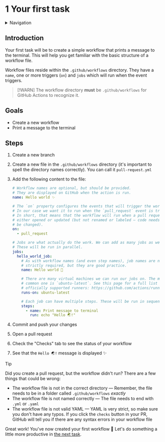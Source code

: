 # 1 Your first task

<details>
<summary>Navigation</summary>

0. ~~[Getting started](../000/README.md)~~
1. **Creating a workflow** (this task)
1. [Building code in a workflow](../002/README.md)
1. [Running multiple jobs in parallel](../003/README.md)
1. [Running jobs in sequence](../004/README.md)
1. [Deploying to GitHub Pages](../005/README.md)
1. [Using other events to run workflows](../006/README.md)
1. [Outputs from steps and jobs](../007/README.md)
1. [Keeping dependencies up to date with Dependabot](../008/README.md)
1. [Matrices](../009/README.md)
1. [Workflow dispatch inputs and security verification](../010/README.md)
1. [Learn more about GitHub Actions](../011/README.md)

</details>

## Introduction

Your first task will be to create a simple workflow that prints a message to the terminal.
This will help you get familiar with the basic structure of a workflow file.

Workflow files reside within the `.github/workflows` directory.
They have a `name`, one or more triggers (`on`) and `jobs` which will run when the event triggers.

> [!WARN]
> The workflow directory **must** be `.github/workflows` for GitHub Actions to recognize it.

## Goals

- Create a new workflow
- Print a message to the terminal

## Steps

1. Create a new branch
1. Create a new file in the `.github/workflows` directory (it's important to spell the directory names correctly). You can call it `pull-request.yml`
1. Add the following content to the file:

   ```yaml
   # Workflow names are optional, but should be provided.
   # They are displayed on GitHub when the action is run.
   name: Hello world ✨

   # The `on` property configures the events that will trigger the workflow.
   # In our case we want it to run when the `pull_request` event is triggered.
   # In short, that means that the workflow will run when a pull request is
   # either opened or updated (but not renamed or labeled – code needs to
   # be changed).
   on:
     - pull_request

   # Jobs are what actually do the work. We can add as many jobs as we want.
   # These will be run in parallel.
   jobs:
     hello_world_job:
       # As with workflow names (and even step names), job names are not
       # strictly required, but they are good practice.
       name: Hello world 🌱

       # There are many virtual machines we can run our jobs on. The most
       # common one is `ubuntu-latest`. See this page for a full list of
       # officially supported runners: https://github.com/actions/runner-images
       runs-on: ubuntu-latest

       # Each job can have multiple steps. These will be run in sequence.
       steps:
         - name: Print message to terminal
           run: echo "Hello 🌏!"
   ```

1. Commit and push your changes
1. Open a pull request
1. Check the "Checks" tab to see the status of your workflow
1. See that the `Hello 🌏!` message is displayed ✨

> [!TIP]
> Did you create a pull request, but the workflow didn't run?
> There are a few things that could be wrong:
>
> - The workflow file is not in the correct directory — Remember, the file needs to be in a folder called `.github/workflows` _exactly_
> - The workflow file is not named correctly — The file needs to end with `.yml` or `.yaml`
> - The workflow file is not valid YAML — YAML is very strict, so make sure you don't have any typos. If you click the `checks` button in your PR, GitHub will tell you if there are any syntax errors in your workflow file

Great work!
You've now created your first workflow 🎉
Let's do something a little more productive in [the next task](../002/README.md).
